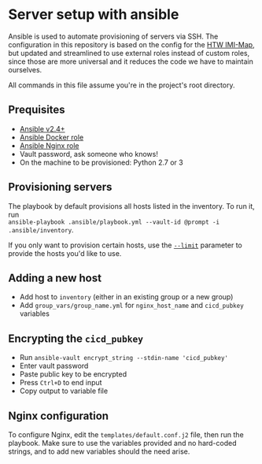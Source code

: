 # Server setup with ansible

Ansible is used to automate provisioning of servers via SSH. The configuration in this repository is based on the config
for the [HTW IMI-Map](https://github.com/imimaps/imimaps), but updated and streamlined to use external roles instead of 
custom roles, since those are more universal and it reduces the code we have to maintain ourselves.

All commands in this file assume you're in the project's root directory.

## Prequisites
- [Ansible v2.4+](http://docs.ansible.com/ansible/latest/intro_installation.html)
- [Ansible Docker role](https://github.com/geerlingguy/ansible-role-docker)
- [Ansible Nginx role](https://github.com/jdauphant/ansible-role-nginx)
- Vault password, ask someone who knows!
- On the machine to be provisioned: Python 2.7 or 3

## Provisioning servers
The playbook by default provisions all hosts listed in the inventory. To run it, run  
`ansible-playbook .ansible/playbook.yml --vault-id @prompt -i .ansible/inventory`.  

If you only want to provision certain hosts, use the [`--limit`](https://ansible-tips-and-tricks.readthedocs.io/en/latest/ansible/commands/#limit-to-one-or-more-hosts)
parameter to provide the hosts you'd like to use.

## Adding a new host
- Add host to `inventory` (either in an existing group or a new group)
- Add `group_vars/group_name.yml` for `nginx_host_name` and `cicd_pubkey` variables

## Encrypting the `cicd_pubkey`
- Run `ansible-vault encrypt_string --stdin-name 'cicd_pubkey'`
- Enter vault password
- Paste public key to be encrypted
- Press `Ctrl+D` to end input
- Copy output to variable file

## Nginx configuration
To configure Nginx, edit the `templates/default.conf.j2` file, then run the playbook. Make sure to use the variables provided
and no hard-coded strings, and to add new variables should the need arise.